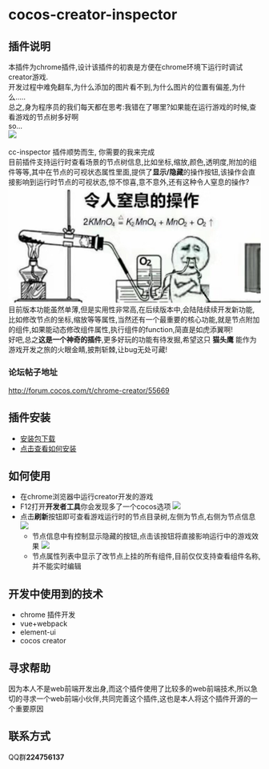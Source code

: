 # cocos-creator-inspector
## 插件说明
本插件为chrome插件,设计该插件的初衷是方便在chrome环境下运行时调试creator游戏.   
开发过程中难免翻车,为什么添加的图片看不到,为什么图片的位置有偏差,为什么.....    
总之,身为程序员的我们每天都在思考:我错在了哪里?如果能在运行游戏的时候,查看游戏的节点树多好啊    
so...       
![](../../assets/cc-inspector1/icon.png)   

cc-inspector 插件顺势而生, 你需要的我来完成   
目前插件支持运行时查看场景的节点树信息,比如坐标,缩放,颜色,透明度,附加的组件等等,其中在节点的可视状态属性里面,提供了**显示/隐藏**的操作按钮,该操作会直接影响到运行时节点的可视状态,惊不惊喜,意不意外,还有这种令人窒息的操作? 
![](../../assets/cc-inspector1/zhixi.jpg)  
目前版本功能虽然单薄,但是实用性非常高,在后续版本中,会陆陆续续开发新功能,比如修改节点的坐标,缩放等等属性,当然还有一个最重要的核心功能,就是节点附加的组件,如果能动态修改组件属性,执行组件的function,简直是如虎添翼啊!     
好吧,总之**这是一个神奇的插件**,更多好玩的功能有待发掘,希望这只 **猫头鹰** 能作为游戏开发之旅的火眼金睛,披荆斩棘,让bug无处可藏!

### 论坛帖子地址
 http://forum.cocos.com/t/chrome-creator/55669

## 插件安装
- [安装包下载](http://7xq9nm.com1.z0.glb.clouddn.com/ccInspector_v1.1.zip)   
- [点击查看如何安装](install.md)
## 如何使用
- 在chrome浏览器中运行creator开发的游戏
- F12打开**开发者工具**你会发现多了一个cocos选项
  ![](../../assets/cc-inspector1/ccinspector1_scene1.png)
- 点击**刷新**按钮即可查看游戏运行时的节点目录树,左侧为节点,右侧为节点信息
  ![](../../assets/cc-inspector1/scene3.png) 
  - 节点信息中有控制显示隐藏的按钮,点击该按钮将直接影响运行中的游戏效果
    ![](../../assets/cc-inspector1/showHideNode.gif) 
  - 节点属性列表中显示了改节点上挂的所有组件,目前仅仅支持查看组件名称,并不能实时编辑   
## 开发中使用到的技术
- chrome 插件开发
- vue+webpack
- element-ui    
- cocos creator
## 寻求帮助
因为本人不是web前端开发出身,而这个插件使用了比较多的web前端技术,所以急切的寻求一个web前端小伙伴,共同完善这个插件,这也是本人将这个插件开源的一个重要原因
## 联系方式
QQ群**224756137**
